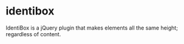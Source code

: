 identibox
=========

IdentiBox is a jQuery plugin that makes elements all the same height; regardless of content.
